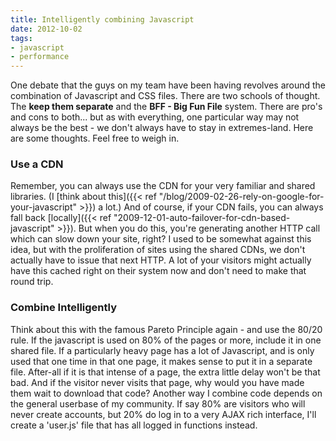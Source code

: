 ```yaml
---
title: Intelligently combining Javascript
date: 2012-10-02
tags:
- javascript
- performance
---
```

One debate that the guys on my team have been having revolves around the combination of Javascript and CSS files.  There are two schools of thought.   The **keep them separate** and the **BFF - Big Fun File** system.  There are pro's and cons to both... but as with everything, one particular way may not always be the best - we don't always have to stay in extremes-land.  Here are some thoughts.  Feel free to weigh in.

<!--more-->

### Use a CDN

Remember, you can always use the CDN for your very familiar and shared libraries.  (I [think about this]({{< ref "/blog/2009-02-26-rely-on-google-for-your-javascript" >}}) a lot.)  And of course, if your CDN fails, you can always fall back [locally]({{< ref "2009-12-01-auto-failover-for-cdn-based-javascript" >}}).  But when you do this, you're generating another HTTP call which can slow down your site, right?  I used to be somewhat against this idea, but with the proliferation of sites using the shared CDNs, we don't actually have to issue that next HTTP.  A lot of your visitors might actually have this cached right on their system now and don't need to make that round trip.

### Combine Intelligently

Think about this with the famous Pareto Principle again - and use the 80/20 rule.  If the javascript is used on 80% of the pages or more, include it in one shared file.  If a particularly heavy page has a lot of Javascript, and is only used that one time in that one page, it makes sense to put it in a separate file.  After-all if it is that intense of a page, the extra little delay won't be that bad.  And if the visitor never visits that page, why would you have made them wait to download that code?  Another way I combine code depends on the general userbase of my community.  If say 80% are visitors who will never create accounts, but 20% do log in to a very AJAX rich interface, I'll create a 'user.js' file that has all logged in functions instead.
